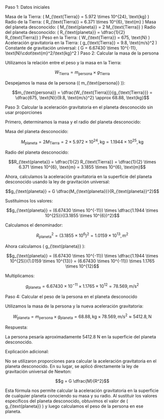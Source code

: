 Paso 1: Datos iniciales

Masa de la Tierra: ( M_{\text{Tierra}} = 5.972 \times 10^{24}, \text{kg} )
Radio de la Tierra: ( R_{\text{Tierra}} = 6.371 \times 10^{6}, \text{m} )
Masa del planeta desconocido: ( M_{\text{planeta}} = 2 M_{\text{Tierra}} )
Radio del planeta desconocido: ( R_{\text{planeta}} = \dfrac{1}{2} R_{\text{Tierra}} )
Peso en la Tierra: ( W_{\text{Tierra}} = 675, \text{N} )
Aceleración gravitatoria en la Tierra: ( g_{\text{Tierra}} = 9.8, \text{m/s}^2 )
Constante de gravitación universal: ( G = 6.67430 \times 10^{-11}, \text{N}\cdot\text{m}^2/\text{kg}^2 )
Paso 2: Calcular la masa de la persona

Utilizamos la relación entre el peso y la masa en la Tierra:

$$W_{\text{Tierra}} = m_{\text{persona}} \times g_{\text{Tierra}}$$

Despejamos la masa de la persona (( m_{\text{persona}} )):

$$m_{\text{persona}} = \dfrac{W_{\text{Tierra}}}{g_{\text{Tierra}}} = \dfrac{675, \text{N}}{9.8, \text{m/s}^2} \approx 68.88, \text{kg}$$

Paso 3: Calcular la aceleración gravitatoria en el planeta desconocido sin usar proporciones

Primero, determinamos la masa y el radio del planeta desconocido:

Masa del planeta desconocido:

$$M_{\text{planeta}} = 2 M_{\text{Tierra}} = 2 \times 5.972 \times 10^{24}, \text{kg} = 1.1944 \times 10^{25}, \text{kg}$$

Radio del planeta desconocido:

$$R_{\text{planeta}} = \dfrac{1}{2} R_{\text{Tierra}} = \dfrac{1}{2} \times 6.371 \times 10^{6}, \text{m} = 3.1855 \times 10^{6}, \text{m}$$

Ahora, calculamos la aceleración gravitatoria en la superficie del planeta desconocido usando la ley de gravitación universal:

$$g_{\text{planeta}} = G \dfrac{M_{\text{planeta}}}{R_{\text{planeta}}^2}$$

Sustituimos los valores:

$$g_{\text{planeta}} = (6.67430 \times 10^{-11}) \times \dfrac{1.1944 \times 10^{25}}{(3.1855 \times 10^{6})^2}$$

Calculamos el denominador:

$$R_{\text{planeta}}^2 = (3.1855 \times 10^{6})^2 = 1.0159 \times 10^{13}, \text{m}^2$$

Ahora calculamos ( g_{\text{planeta}} ):

$$g_{\text{planeta}} = (6.67430 \times 10^{-11}) \times \dfrac{1.1944 \times 10^{25}}{1.0159 \times 10^{13}} = (6.67430 \times 10^{-11}) \times 1.1765 \times 10^{12}$$

Multiplicamos:

$$g_{\text{planeta}} = 6.67430 \times 10^{-11} \times 1.1765 \times 10^{12} = 78.569, \text{m/s}^2$$

Paso 4: Calcular el peso de la persona en el planeta desconocido

Utilizamos la masa de la persona y la nueva aceleración gravitatoria:

$$W_{\text{planeta}} = m_{\text{persona}} \times g_{\text{planeta}} = 68.88, \text{kg} \times 78.569, \text{m/s}^2 \approx 5412.8, \text{N}$$

Respuesta:

La persona pesaría aproximadamente 5412.8 N en la superficie del planeta desconocido.

Explicación adicional:

No se utilizaron proporciones para calcular la aceleración gravitatoria en el planeta desconocido. En su lugar, se aplicó directamente la ley de gravitación universal de Newton:

$$g = G \dfrac{M}{R^2}$$

Esta fórmula nos permite calcular la aceleración gravitatoria en la superficie de cualquier planeta conociendo su masa y su radio. Al sustituir los valores específicos del planeta desconocido, obtuvimos el valor de ( g_{\text{planeta}} ) y luego calculamos el peso de la persona en ese planeta.
